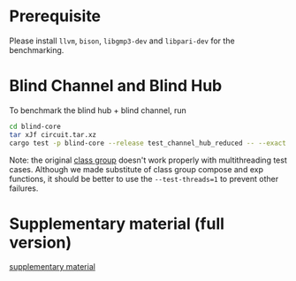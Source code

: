 # Prerequisite
Please install `llvm`, `bison`, `libgmp3-dev` and `libpari-dev` for the benchmarking.

# Blind Channel and Blind Hub
To benchmark the blind hub + blind channel, run
```bash
cd blind-core
tar xJf circuit.tar.xz
cargo test -p blind-core --release test_channel_hub_reduced -- --exact --test-threads=1 --nocapture
```

Note: the original [class group](https://github.com/ZenGo-X/class) doesn't work properly with multithreading test cases. Although we made substitute of class group compose and exp functions, it should be better to use the `--test-threads=1` to prevent other failures.

# Supplementary material (full version)
[supplementary material](BlindHub_GitHub.pdf)
